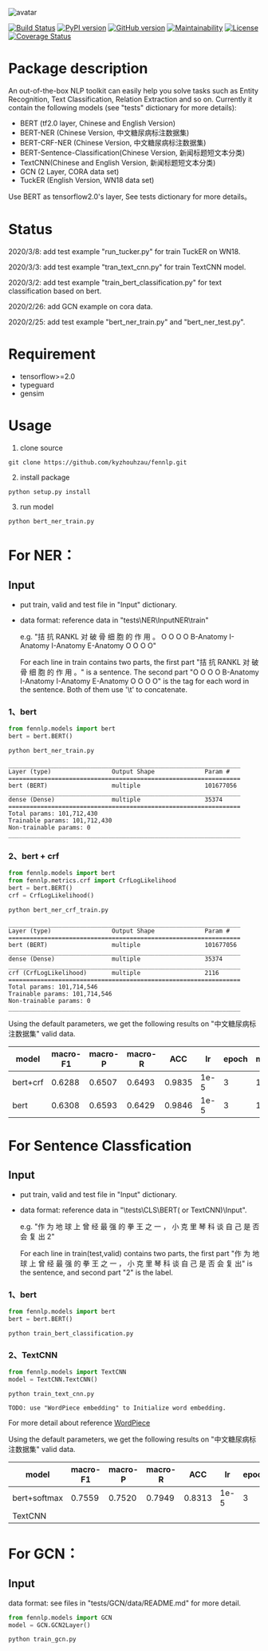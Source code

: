 ![avatar](att.png)

[![Build Status](https://travis-ci.org/kyzhouhzau/fennlp.svg?branch=master)](https://travis-ci.org/kyzhouhzau/fennlp/branches)
[![PyPI version](https://badge.fury.io/py/fennlp.svg)](https://badge.fury.io/py/fenlp)
[![GitHub version](https://badge.fury.io/gh/kyzhouhzau%2Ffennlp.svg)](https://badge.fury.io/gh/kyzhouhzau%2Ffennlp)
[![Maintainability](https://api.codeclimate.com/v1/badges/d587092245542684c80b/maintainability)](https://codeclimate.com/github/kyzhouhzau/fennlp/maintainability)
[![License](https://img.shields.io/github/license/kyzhouhzau/fennlp)](https://github.com/kyzhouhzau/fennlp/blob/master/LICENSE)
[![Coverage Status](https://coveralls.io/repos/github/kyzhouhzau/fennlp/badge.svg)](https://coveralls.io/github/kyzhouhzau/fennlp)

# Package description
An out-of-the-box NLP toolkit can easily help you solve tasks such as
Entity Recognition, Text Classification, Relation Extraction and so on.
Currently it contain the following models (see "tests" dictionary for more details):
* BERT (tf2.0 layer, Chinese and English Version)
* BERT-NER (Chinese Version, 中文糖尿病标注数据集)
* BERT-CRF-NER (Chinese Version, 中文糖尿病标注数据集)
* BERT-Sentence-Classification(Chinese Version, 新闻标题短文本分类)
* TextCNN(Chinese and English Version, 新闻标题短文本分类)
* GCN (2 Layer, CORA data set)
* TuckER (English Version, WN18 data set)

Use BERT as tensorflow2.0's layer, See tests dictionary for more details。


# Status
2020/3/8: add test example "run_tucker.py" for train TuckER on WN18.

2020/3/3: add test example "tran_text_cnn.py" for train TextCNN model. 

2020/3/2: add test example "train_bert_classification.py" for text classification based on bert.

2020/2/26: add GCN example on cora data.

2020/2/25: add test example "bert_ner_train.py" and "bert_ner_test.py".


# Requirement
* tensorflow>=2.0
* typeguard
* gensim

# Usage

1. clone source
```
git clone https://github.com/kyzhouhzau/fennlp.git
```
2. install package
```
python setup.py install
```
3. run model
```
python bert_ner_train.py
```

# For NER：

## Input
* put train, valid and test file in "Input" dictionary.
* data format: reference data in  "tests\NER\InputNER\train"

    e.g. "拮 抗 RANKL 对 破 骨 细 胞 的 作 用 。	O O O O B-Anatomy I-Anatomy I-Anatomy E-Anatomy O O O O"
    
    For each line in train contains two parts, the first part "拮 抗 RANKL 对 破 骨 细 胞 的 作 用 。" is a sentence.
    The second part "O O O O B-Anatomy I-Anatomy I-Anatomy E-Anatomy O O O O" is the tag for each word in the sentence.
    Both of them use '\t' to concatenate.

### 1、bert

```python
from fennlp.models import bert
bert = bert.BERT()
```

```
python bert_ner_train.py
```

```
_________________________________________________________________
Layer (type)                 Output Shape              Param #   
=================================================================
bert (BERT)                  multiple                  101677056 
_________________________________________________________________
dense (Dense)                multiple                  35374     
=================================================================
Total params: 101,712,430
Trainable params: 101,712,430
Non-trainable params: 0
_________________________________________________________________
```

### 2、bert + crf
```python
from fennlp.models import bert
from fennlp.metrics.crf import CrfLogLikelihood
bert = bert.BERT()
crf = CrfLogLikelihood()
```

```
python bert_ner_crf_train.py
```
```
_________________________________________________________________
Layer (type)                 Output Shape              Param #   
=================================================================
bert (BERT)                  multiple                  101677056 
_________________________________________________________________
dense (Dense)                multiple                  35374     
_________________________________________________________________
crf (CrfLogLikelihood)       multiple                  2116      
=================================================================
Total params: 101,714,546
Trainable params: 101,714,546
Non-trainable params: 0
_________________________________________________________________
```

Using the default parameters, we get the following results on "中文糖尿病标注数据集" valid data.

|model    | macro-F1| macro-P| macro-R| ACC     |  lr    |epoch   |maxlen  |batch_size|
| ------- |  -------| -------| -------| ------- |------- |------- |------- |-------   |
| bert+crf| 0.6288  | 0.6507 | 0.6493 | 0.9835  |1e-5    |    3   |  100   |    16    |
|   bert  | 0.6308  | 0.6593 | 0.6429 | 0.9846  |1e-5    |    3   |  100   |    16    |

# For Sentence Classfication

## Input
* put train, valid and test file in "Input" dictionary.
* data format: reference data in "\tests\CLS\BERT( or TextCNN)\Input".

    e.g. "作 为 地 球 上 曾 经 最 强 的 拳 王 之 一 ， 小 克 里 琴 科 谈 自 己 是 否 会 复 出    2"
    
    For each line in train(test,valid) contains two parts, the first part "作 为 地 球 上 曾 经 最 强 的 拳 王 之 一 ，
    小 克 里 琴 科 谈 自 己 是 否 会 复 出" is the sentence, and second part "2" is the label.

### 1、bert

```python
from fennlp.models import bert
bert = bert.BERT()
```

``` 
python train_bert_classification.py
```



### 2、TextCNN

```python
from fennlp.models import TextCNN
model = TextCNN.TextCNN()
```

``` 
python train_text_cnn.py
```

```
TODO: use "WordPiece embedding" to Initialize word embedding.
```
For more detail about reference [WordPiece](https://mp.weixin.qq.com/s/Il8sh66TUCEPskbypDZLAg) 


Using the default parameters, we get the following results on "中文糖尿病标注数据集" valid data.

|model    | macro-F1| macro-P| macro-R| ACC     |  lr    |epoch   |maxlen  |batch_size|
| ------- |  -------| -------| -------| ------- |------- |------- |------- |-------   |
| bert+softmax| 0.7559 | 0.7520 | 0.7949 | 0.8313  |1e-5    |    3   |  50   |    32    |
|  TextCNN    |        |        |        |         |        |        |       |          |
# For GCN：

## Input
data format: see files in "tests/GCN/data/README.md" for more detail.


```python
from fennlp.models import GCN
model = GCN.GCN2Layer()
```

```
python train_gcn.py
```







